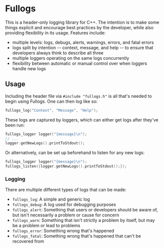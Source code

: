 # Fullogs

This is a header-only logging library for C++. The intention is to make some things explicit and encourage best practices by the developer, while also providing flexibility in its usage. Features include:

* multiple levels: logs, debugs, alerts, warnings, errors, and fatal errors
* logs split by intention -- context, message, and help -- to ensure that developers always think to describe all three
* multiple loggers operating on the same logs concurrently
* flexibility between automatic or manual control over when loggers handle new logs

## Usage

Including the header file via `#include "fullogs.h"` is all that's needed to begin using Fullogs. One can then log like so:

```cpp
fullogs_log("Context", "Message", "Help");
```

These logs are captured by loggers, which can either get logs after they've been run:

```cpp
fullogs_logger logger("{message}\n");
// ...
logger.getNewLogs().printToStdout();
```

Or alternatively, can be set up beforehand to listen for any new logs:

```cpp
fullogs_logger logger("{message}\n");
fullogs_listen({logger.getNewLogs().printToStdout();});
```

### Logging

There are multiple different types of logs that can be made:

* `fullogs_log`: A simple and generic log
* `fullogs_debug`: A log used for debugging purposes
* `fullogs_alert`: Something that users or developers should be aware of, but isn't necessarily a problem or cause for concern
* `fullogs_warn`: Something that isn't strictly a problem by itself, but may be a problem or lead to problems
* `fullogs_error`: Something wrong that's happened
* `fullogs_fatal`: Something wrong that's happened that can't be recovered from

